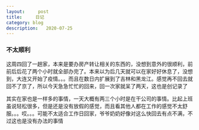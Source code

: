 ```yaml
---
layout:     post
title:     日记
category: blog
description:   2020-07-25
---
```


### 不太顺利

  这周四回了一趟家，本来是要办房产转让相关的东西的，没想到意外的很顺利，前前后后花了两个小时就全部办完了。本来以为后几天就可以在家好好休息了，没想到，大连又开始了疫情。。。而且在数日内扩展到了吉林和黑龙江。感觉再不回去就回不了京了，所以今天急急忙忙的回来，回一次家就呆了两天，这也是创记录了

  其实在家也是一样多的事情，一天大概有两三个小时是在干公司的事情。比起上班虽说轻松很多，但是还是没有放假的感觉，而且看其他人都在工作的感觉不太舒服。。。哎。。。可能不太适合工作日回家，爷爷奶奶好像对这么快回去有点不满，不过这也是没有办法的事情


